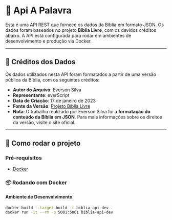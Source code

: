 # 📖 Api A Palavra

Esta é uma API REST que fornece os dados da Bíblia em formato JSON. Os dados foram baseados no projeto **Bíblia Livre**, com os devidos créditos abaixo. A API está configurada para rodar em ambientes de desenvolvimento e produção via Docker.

---

## 🧾 Créditos dos Dados

Os dados utilizados nesta API foram formatados a partir de uma versão pública da Bíblia, com os seguintes créditos:

- **Autor do Arquivo**: Everson Silva  
- **Representante**: everScript  
- **Data de Criação**: 17 de janeiro de 2023  
- **Fonte da Versão**: [Projeto Bíblia Livre](https://sites.google.com/site/biblialivre)  
- **Nota**: O trabalho realizado por Everson Silva foi a **formatação do conteúdo da Bíblia em JSON**. Para mais informações sobre os direitos da versão, visite o site oficial.

---

## 🚀 Como rodar o projeto

### Pré-requisitos

- [Docker](https://www.docker.com/)

### 📦 Rodando com Docker

#### Ambiente de Desenvolvimento

```bash
docker build --target build -t biblia-api-dev .
docker run -it --rm -p 5001:5001 biblia-api-dev
